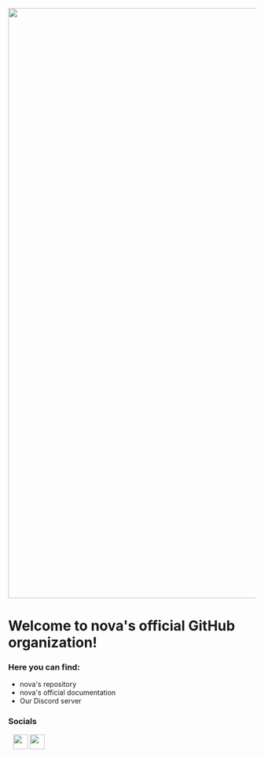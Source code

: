 <div align="center">
        <img src="https://i.imgur.com/rCmprE5.png" style="width: 1200px"/>
</div>

<h1>Welcome to nova's official GitHub organization!</h1>
<h3>Here you can find:</h3>
<ul>
  <li>nova's repository</li>
  <li>nova's official documentation</li>
  <li>Our Discord server</li>
</ul>

<h3>Socials</h3>
<div style="margin: 10;">
  <a href="https://docs.gonova/"><img height="30" src="https://i.imgur.com/IT3Hqjw.png"></a> 
  <a href="https://discord.night-x.com"><img height="30" src="https://i.imgur.com/mSmLM2T.png"></a>
</div>

